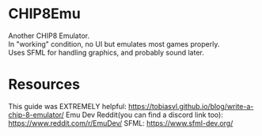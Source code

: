 # CHIP8Emu
Another CHIP8 Emulator.</br>
In "working" condition, no UI but emulates most games properly.</br>
Uses SFML for handling graphics, and probably sound later.</br>

# Resources
This guide was EXTREMELY helpful: https://tobiasvl.github.io/blog/write-a-chip-8-emulator/
Emu Dev Reddit(you can find a discord link too): https://www.reddit.com/r/EmuDev/
SFML: https://www.sfml-dev.org/
